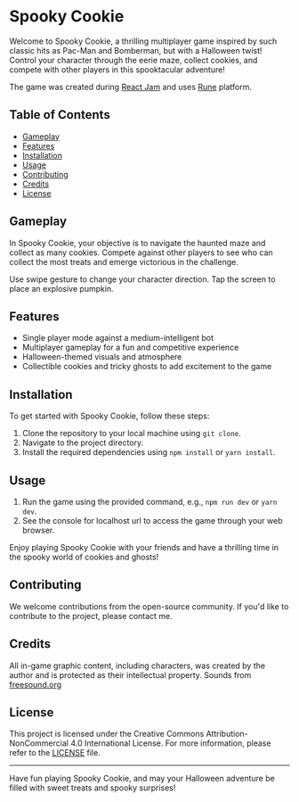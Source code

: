 # Spooky Cookie

Welcome to Spooky Cookie, a thrilling multiplayer game inspired by such classic hits as Pac-Man and Bomberman, but with a Halloween twist! Control your character through the eerie maze, collect cookies, and compete with other players in this spooktacular adventure!

The game was created during [React Jam](https://reactjam.com/) and uses [Rune](https://www.rune.ai/) platform.

## Table of Contents

- [Gameplay](#gameplay)
- [Features](#features)
- [Installation](#installation)
- [Usage](#usage)
- [Contributing](#contributing)
- [Credits](#credits)
- [License](#license)

## Gameplay

In Spooky Cookie, your objective is to navigate the haunted maze and collect as many cookies. Compete against other players to see who can collect the most treats and emerge victorious in the challenge.

Use swipe gesture to change your character direction. Tap the screen to place an explosive pumpkin.

## Features

- Single player mode against a medium-intelligent bot
- Multiplayer gameplay for a fun and competitive experience
- Halloween-themed visuals and atmosphere
- Collectible cookies and tricky ghosts to add excitement to the game

## Installation

To get started with Spooky Cookie, follow these steps:

1. Clone the repository to your local machine using `git clone`.
2. Navigate to the project directory.
3. Install the required dependencies using `npm install` or `yarn install`.

## Usage

1. Run the game using the provided command, e.g., `npm run dev` or `yarn dev`.
2. See the console for localhost url to access the game through your web browser.

Enjoy playing Spooky Cookie with your friends and have a thrilling time in the spooky world of cookies and ghosts!

## Contributing

We welcome contributions from the open-source community. If you'd like to contribute to the project, please contact me.

## Credits

All in-game graphic content, including characters, was created by the author and is protected as their intellectual property. Sounds from [freesound.org](https://freesound.org/)

## License

This project is licensed under the Creative Commons Attribution-NonCommercial 4.0 International License. For more information, please refer to the [LICENSE](LICENSE) file.

---

Have fun playing Spooky Cookie, and may your Halloween adventure be filled with sweet treats and spooky surprises!

